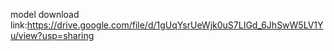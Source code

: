 model download link:https://drive.google.com/file/d/1gUqYsrUeWjk0uS7LIGd_6JhSwW5LV1Yu/view?usp=sharing
